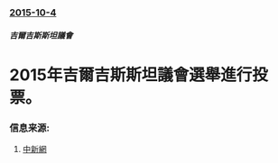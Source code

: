 ### [2015-10-4](/news/2015/10/4/index.md)

##### 吉爾吉斯斯坦議會
# 2015年吉爾吉斯斯坦議會選舉進行投票。 




### 信息来源:

1. [中新網](http://www.chinanews.com/gj/2015/10-04/7555159.shtml)
